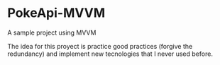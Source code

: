 # PokeApi-MVVM
A sample project using MVVM

The idea for this proyect is practice good practices (forgive the redundancy) and implement new tecnologies that I never used before.


